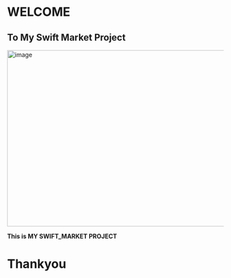 # WELCOME
## To My Swift Market Project
<img src="https://i.pinimg.com/736x/27/ae/20/27ae2059744d3a7814f8fd5d75b1c47c.jpg" alt="image" width="900px" height="410px">


__This is MY SWIFT_MARKET PROJECT__
# Thankyou
